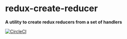# redux-create-reducer

**A utility to create redux reducers from a set of handlers**

[![CircleCI](https://circleci.com/gh/JakeSidSmith/redux-create-reducer.svg?style=svg)](https://circleci.com/gh/JakeSidSmith/redux-create-reducer)
